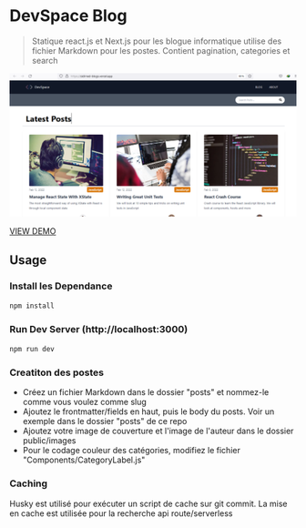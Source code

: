 # DevSpace Blog

> Statique react.js et Next.js pour les blogue informatique utilise des fichier Markdown pour les postes. Contient pagination, categories et search



![DevSpace Blog](/public/images/screen.png 'DevSpace Blog')

[VIEW DEMO](https://sidimed-blogs.vercel.app/)

## Usage

### Install les Dependance
```bash
npm install
```

### Run Dev Server (http://localhost:3000) 
```bash
npm run dev
```

### Creatiton des postes

* Créez un fichier Markdown dans le dossier "posts" et nommez-le comme vous voulez comme slug
* Ajoutez le frontmatter/fields en haut, puis le body du posts. Voir un exemple dans le dossier "posts" de ce repo
* Ajoutez votre image de couverture et l'image de l'auteur dans le dossier public/images
* Pour le codage couleur des catégories, modifiez le fichier "Components/CategoryLabel.js"

### Caching

Husky est utilisé pour exécuter un script de cache sur git commit. La mise en cache est utilisée pour la recherche api route/serverless